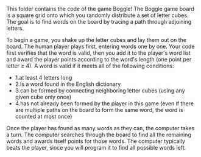 This folder contains the code of the game Boggle! The Boggle game board is a square grid onto which you randomly distribute a set of letter cubes. The goal is to find words on the board by tracing a path through adjoining letters.

To begin a game, you shake up the letter cubes and lay them out on the board. The human player plays first, entering words one by one. Your code first verifies that the word is valid, then you add it to the player's word list and award the player points according to the word's length (one point per letter ≥ 4). A word is valid if it meets all of the following conditions:

- 1.at least 4 letters long
- 2.is a word found in the English dictionary
- 3.can be formed by connecting neighboring letter cubes (using any given cube only once)
- 4.has not already been formed by the player in this game (even if there are multiple paths on the board to form the same word, the word is counted at most once)

Once the player has found as many words as they can, the computer takes a turn. The computer searches through the board to find all the remaining words and awards itself points for those words. The computer typically beats the player, since you will program it to find all possible words left.
